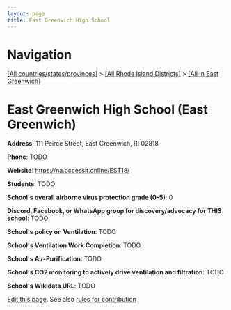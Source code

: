```yaml
---
layout: page
title: East Greenwich High School
---
```

# Navigation

[[All countries/states/provinces]](../../..) > [[All Rhode Island Districts]](../..) > [[All In East Greenwich]](..)

# East Greenwich High School (East Greenwich)

**Address**: 111 Peirce Street, East Greenwich, RI 02818

**Phone**: TODO

**Website**: <https://na.accessit.online/EST18/>

**Students**: TODO

**School's overall airborne virus protection grade (0-5)**: 0

**Discord, Facebook, or WhatsApp group for discovery/advocacy for THIS school**: TODO

**School's policy on Ventilation**: TODO

**School's Ventilation Work Completion**: TODO

**School's Air-Purification**: TODO

**School's CO2 monitoring to actively drive ventilation and filtration**: TODO

**School's Wikidata URL**: TODO


[Edit this page](https://github.com/ventilate-schools/RI/edit/main/./East_Greenwich/East_Greenwich_High_School.md). See also [rules for contribution](../../../contribution-rules/)